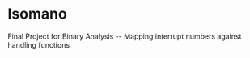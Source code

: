 # Isomano
Final Project for Binary Analysis -- Mapping interrupt numbers against handling functions
